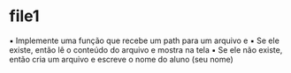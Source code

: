 # file1
▪ Implemente uma função que recebe um path para um arquivo e 
▪ Se ele existe, então lê o conteúdo do arquivo e mostra na tela 
▪ Se ele não existe, então cria um arquivo e escreve o nome do aluno (seu nome)
